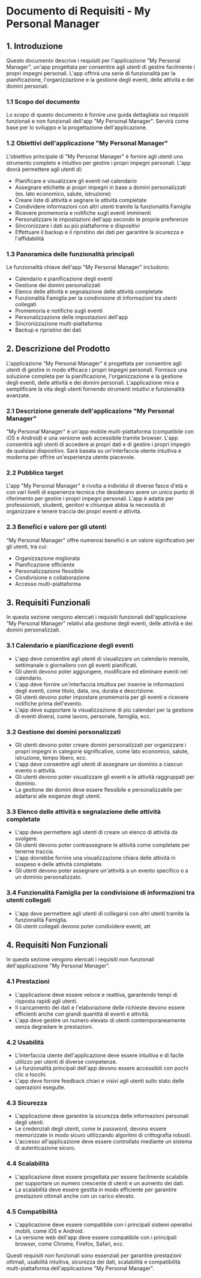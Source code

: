 # Documento di Requisiti - My Personal Manager

## 1. Introduzione

Questo documento descrive i requisiti per l'applicazione "My Personal Manager", un'app progettata per consentire agli utenti di gestire facilmente i propri impegni personali. L'app offrirà una serie di funzionalità per la pianificazione, l'organizzazione e la gestione degli eventi, delle attività e dei domini personali.

### 1.1 Scopo del documento

Lo scopo di questo documento è fornire una guida dettagliata sui requisiti funzionali e non funzionali dell'app "My Personal Manager". Servirà come base per lo sviluppo e la progettazione dell'applicazione.

### 1.2 Obiettivi dell'applicazione "My Personal Manager"

L'obiettivo principale di "My Personal Manager" è fornire agli utenti uno strumento completo e intuitivo per gestire i propri impegni personali. L'app dovrà permettere agli utenti di:

- Pianificare e visualizzare gli eventi nel calendario
- Assegnare etichette ai propri impegni in base a domini personalizzati (es. lato economico, salute, istruzione)
- Creare liste di attività e segnare le attività completate
- Condividere informazioni con altri utenti tramite la funzionalità Famiglia
- Ricevere promemoria e notifiche sugli eventi imminenti
- Personalizzare le impostazioni dell'app secondo le proprie preferenze
- Sincronizzare i dati su più piattaforme e dispositivi
- Effettuare il backup e il ripristino dei dati per garantire la sicurezza e l'affidabilità

### 1.3 Panoramica delle funzionalità principali

Le funzionalità chiave dell'app "My Personal Manager" includono:

- Calendario e pianificazione degli eventi
- Gestione dei domini personalizzati
- Elenco delle attività e segnalazione delle attività completate
- Funzionalità Famiglia per la condivisione di informazioni tra utenti collegati
- Promemoria e notifiche sugli eventi
- Personalizzazione delle impostazioni dell'app
- Sincronizzazione multi-piattaforma
- Backup e ripristino dei dati

## 2. Descrizione del Prodotto

L'applicazione "My Personal Manager" è progettata per consentire agli utenti di gestire in modo efficace i propri impegni personali. Fornisce una soluzione completa per la pianificazione, l'organizzazione e la gestione degli eventi, delle attività e dei domini personali. L'applicazione mira a semplificare la vita degli utenti fornendo strumenti intuitivi e funzionalità avanzate.

### 2.1 Descrizione generale dell'applicazione "My Personal Manager"

"My Personal Manager" è un'app mobile multi-piattaforma (compatibile con iOS e Android) e una versione web accessibile tramite browser. L'app consentirà agli utenti di accedere ai propri dati e di gestire i propri impegni da qualsiasi dispositivo. Sarà basata su un'interfaccia utente intuitiva e moderna per offrire un'esperienza utente piacevole.

### 2.2 Pubblico target

L'app "My Personal Manager" è rivolta a individui di diverse fasce d'età e con vari livelli di esperienza tecnica che desiderano avere un unico punto di riferimento per gestire i propri impegni personali. L'app è adatta per professionisti, studenti, genitori e chiunque abbia la necessità di organizzare e tenere traccia dei propri eventi e attività.

### 2.3 Benefici e valore per gli utenti

"My Personal Manager" offre numerosi benefici e un valore significativo per gli utenti, tra cui:

- Organizzazione migliorata
- Pianificazione efficiente
- Personalizzazione flessibile
- Condivisione e collaborazione
- Accesso multi-piattaforma

## 3. Requisiti Funzionali

In questa sezione vengono elencati i requisiti funzionali dell'applicazione "My Personal Manager" relativi alla gestione degli eventi, delle attività e dei domini personalizzati.

### 3.1 Calendario e pianificazione degli eventi

- L'app deve consentire agli utenti di visualizzare un calendario mensile, settimanale o giornaliero con gli eventi pianificati.
- Gli utenti devono poter aggiungere, modificare ed eliminare eventi nel calendario.
- L'app deve fornire un'interfaccia intuitiva per inserire le informazioni degli eventi, come titolo, data, ora, durata e descrizione.
- Gli utenti devono poter impostare promemoria per gli eventi e ricevere notifiche prima dell'evento.
- L'app deve supportare la visualizzazione di più calendari per la gestione di eventi diversi, come lavoro, personale, famiglia, ecc.

### 3.2 Gestione dei domini personalizzati

- Gli utenti devono poter creare domini personalizzati per organizzare i propri impegni in categorie significative, come lato economico, salute, istruzione, tempo libero, ecc.
- L'app deve consentire agli utenti di assegnare un dominio a ciascun evento o attività.
- Gli utenti devono poter visualizzare gli eventi e le attività raggruppati per dominio.
- La gestione dei domini deve essere flessibile e personalizzabile per adattarsi alle esigenze degli utenti.

### 3.3 Elenco delle attività e segnalazione delle attività completate

- L'app deve permettere agli utenti di creare un elenco di attività da svolgere.
- Gli utenti devono poter contrassegnare le attività come completate per tenerne traccia.
- L'app dovrebbe fornire una visualizzazione chiara delle attività in sospeso e delle attività completate.
- Gli utenti devono poter assegnare un'attività a un evento specifico o a un dominio personalizzato.

### 3.4 Funzionalità Famiglia per la condivisione di informazioni tra utenti collegati

- L'app deve permettere agli utenti di collegarsi con altri utenti tramite la funzionalità Famiglia.
- Gli utenti collegati devono poter condividere eventi, att


## 4. Requisiti Non Funzionali

In questa sezione vengono elencati i requisiti non funzionali dell'applicazione "My Personal Manager".

### 4.1 Prestazioni

- L'applicazione deve essere veloce e reattiva, garantendo tempi di risposta rapidi agli utenti.
- Il caricamento dei dati e l'elaborazione delle richieste devono essere efficienti anche con grandi quantità di eventi e attività.
- L'app deve gestire un numero elevato di utenti contemporaneamente senza degradare le prestazioni.

### 4.2 Usabilità

- L'interfaccia utente dell'applicazione deve essere intuitiva e di facile utilizzo per utenti di diverse competenze.
- Le funzionalità principali dell'app devono essere accessibili con pochi clic o tocchi.
- L'app deve fornire feedback chiari e visivi agli utenti sullo stato delle operazioni eseguite.

### 4.3 Sicurezza

- L'applicazione deve garantire la sicurezza delle informazioni personali degli utenti.
- Le credenziali degli utenti, come le password, devono essere memorizzate in modo sicuro utilizzando algoritmi di crittografia robusti.
- L'accesso all'applicazione deve essere controllato mediante un sistema di autenticazione sicuro.

### 4.4 Scalabilità

- L'applicazione deve essere progettata per essere facilmente scalabile per supportare un numero crescente di utenti e un aumento dei dati.
- La scalabilità deve essere gestita in modo efficiente per garantire prestazioni ottimali anche con un carico elevato.

### 4.5 Compatibilità

- L'applicazione deve essere compatibile con i principali sistemi operativi mobili, come iOS e Android.
- La versione web dell'app deve essere compatibile con i principali browser, come Chrome, Firefox, Safari, ecc.

Questi requisiti non funzionali sono essenziali per garantire prestazioni ottimali, usabilità intuitiva, sicurezza dei dati, scalabilità e compatibilità multi-piattaforma dell'applicazione "My Personal Manager".